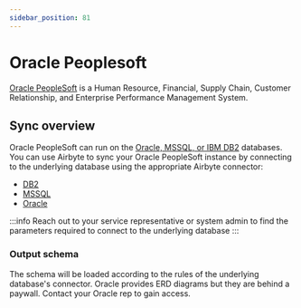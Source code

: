 ```yaml
---
sidebar_position: 81
---
```


# Oracle Peoplesoft

[Oracle PeopleSoft](https://www.oracle.com/applications/peoplesoft/) is a Human Resource, Financial, Supply Chain, Customer Relationship, and Enterprise Performance Management System.

## Sync overview

Oracle PeopleSoft can run on the [Oracle, MSSQL, or IBM DB2](https://docs.oracle.com/en/applications/peoplesoft/peopletools/index.html) databases. You can use Airbyte to sync your Oracle PeopleSoft instance by connecting to the underlying database using the appropriate Airbyte connector:

* [DB2](db2.md)
* [MSSQL](mssql.md)
* [Oracle](oracle.md)

:::info
Reach out to your service representative or system admin to find the parameters required to connect to the underlying database
:::

### Output schema

The schema will be loaded according to the rules of the underlying database's connector. Oracle provides ERD diagrams but they are behind a paywall. Contact your Oracle rep to gain access.

